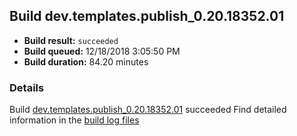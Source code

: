 ## Build dev.templates.publish_0.20.18352.01
- **Build result:** `succeeded`
- **Build queued:** 12/18/2018 3:05:50 PM
- **Build duration:** 84.20 minutes
### Details
Build [dev.templates.publish_0.20.18352.01](https://winappstudio.visualstudio.com/web/build.aspx?pcguid=a4ef43be-68ce-4195-a619-079b4d9834c2&builduri=vstfs%3a%2f%2f%2fBuild%2fBuild%2f26777) succeeded
Find detailed information in the [build log files](https://uwpctdiags.blob.core.windows.net/buildlogs/dev.templates.publish_0.20.18352.01_logs.zip)
